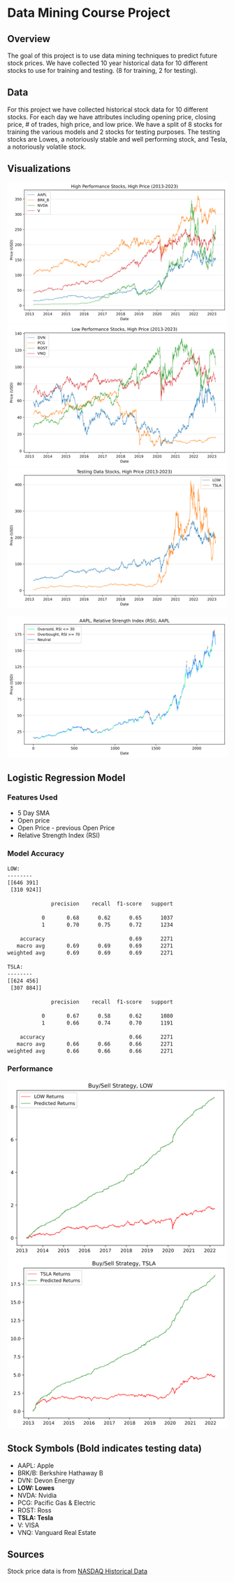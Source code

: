 # Data Mining Course Project
## Overview
The goal of this project is to use data mining techniques to predict future stock prices.  We have collected 10 year historical data for 10 different stocks to use for training and testing. (8 for training, 2 for testing).

## Data
For this project we have collected historical stock data for 10 different stocks.  For each day we have attributes including opening price, closing price, # of trades, high price, and low price.  We have a split of 8 stocks for training the various models and 2 stocks for testing purposes.  The testing stocks are Lowes, a notoriously stable and well performing stock, and Tesla, a notoriously volatile stock.

## Visualizations
![High Performance](./visualizations/high_perf.svg)
![Low Performance](./visualizations/low_perf.svg)
![Test Data](./visualizations/test.svg)

![Relative Strength Index](./visualizations/AAPL_rsi.svg)

## Logistic Regression Model
### Features Used
- 5 Day SMA
- Open price
- Open Price - previous Open Price
- Relative Strength Index (RSI)

### Model Accuracy
```
LOW:
--------
[[646 391]
 [310 924]]

              precision    recall  f1-score   support

           0       0.68      0.62      0.65      1037
           1       0.70      0.75      0.72      1234

    accuracy                           0.69      2271
   macro avg       0.69      0.69      0.69      2271
weighted avg       0.69      0.69      0.69      2271

TSLA:
--------
[[624 456]
 [307 884]]

              precision    recall  f1-score   support

           0       0.67      0.58      0.62      1080
           1       0.66      0.74      0.70      1191

    accuracy                           0.66      2271
   macro avg       0.66      0.66      0.66      2271
weighted avg       0.66      0.66      0.66      2271
```

### Performance
![LOW](./results/LOW_logistic_regr.svg)
![TSLA](./results/TSLA_logistic_regr.svg)

## Stock Symbols (Bold indicates testing data)
- AAPL: Apple
- BRK/B: Berkshire Hathaway B
- DVN: Devon Energy
- **LOW: Lowes**
- NVDA: Nvidia
- PCG: Pacific Gas & Electric
- ROST: Ross
- **TSLA: Tesla**
- V: VISA
- VNQ: Vanguard Real Estate

## Sources
Stock price data is from [NASDAQ Historical Data](https://www.nasdaq.com/market-activity/quotes/historical)
